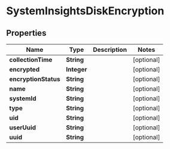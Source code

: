 

# SystemInsightsDiskEncryption


## Properties

| Name | Type | Description | Notes |
|------------ | ------------- | ------------- | -------------|
|**collectionTime** | **String** |  |  [optional] |
|**encrypted** | **Integer** |  |  [optional] |
|**encryptionStatus** | **String** |  |  [optional] |
|**name** | **String** |  |  [optional] |
|**systemId** | **String** |  |  [optional] |
|**type** | **String** |  |  [optional] |
|**uid** | **String** |  |  [optional] |
|**userUuid** | **String** |  |  [optional] |
|**uuid** | **String** |  |  [optional] |



